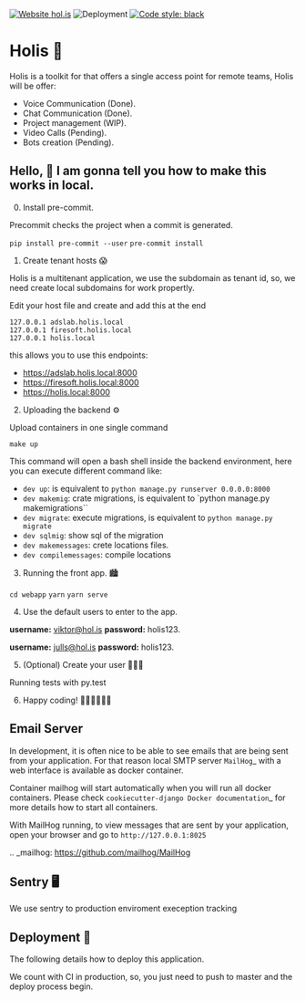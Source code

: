 [![Website hol.is](https://img.shields.io/website-up-down-green-red/http/shields.io.svg)](https://hol.is/)
![Deployment](https://github.com/getholis/holis/actions/workflows/deploy.yml/badge.svg)
[![Code style: black](https://img.shields.io/badge/code%20style-black-000000.svg)](https://github.com/psf/black)

Holis 👋
========================

Holis is a toolkit for that offers a single access point for remote teams, Holis will be offer:

* Voice Communication (Done).
* Chat Communication (Done).
* Project management (WIP).
* Video Calls (Pending).
* Bots creation (Pending).


## Hello, 👋 I am gonna tell you how to make this works in local.

0. Install pre-commit.

Precommit checks the project when a commit is generated.

`pip install pre-commit --user`
`pre-commit install`


1. Create tenant hosts 😱

Holis is a multitenant application, we use the subdomain as tenant id, so, we need create local subdomains for work propertly.

Edit your host file and create and add this at the end

```shell
127.0.0.1 adslab.holis.local
127.0.0.1 firesoft.holis.local
127.0.0.1 holis.local
```

this allows you to use this endpoints:

* https://adslab.holis.local:8000
* https://firesoft.holis.local:8000
* https://holis.local:8000

2. Uploading the backend ⚙️

Upload containers in one single command

`make up`

This command will open a bash shell inside the backend environment, here you can execute different command like:

* `dev up`: is equivalent to `python manage.py runserver 0.0.0.0:8000`
* `dev makemig`: crate migrations, is equivalent to `python manage.py makemigrations``
* `dev migrate`: execute migrations, is equivalent to `python manage.py migrate`
* `dev sqlmig`: show sql of the migration
* `dev makemessages`: crete locations files.
* `dev compilemessages`: compile locations

3. Running the front app. 🏙

`cd webapp`
`yarn`
`yarn serve`

4. Use the default users to enter to the app.

**username:** viktor@hol.is
**password:** holis123.

**username:** julls@hol.is
**password:** holis123.


5.  (Optional) Create your user 👨🏻‍💻

Running tests with py.test

6. Happy coding! 👨🏻‍💻👩🏻‍💻

## Email Server

In development, it is often nice to be able to see emails that are being sent from your application. For that reason local SMTP server `MailHog`_ with a web interface is available as docker container.

Container mailhog will start automatically when you will run all docker containers.
Please check `cookiecutter-django Docker documentation`_ for more details how to start all containers.

With MailHog running, to view messages that are sent by your application, open your browser and go to ``http://127.0.0.1:8025``

.. _mailhog: https://github.com/mailhog/MailHog



## Sentry 🖥

We use sentry to production enviroment exeception tracking 


## Deployment 🚀

The following details how to deploy this application.

We count with CI in production, so, you just need to push to master and the deploy process begin.


